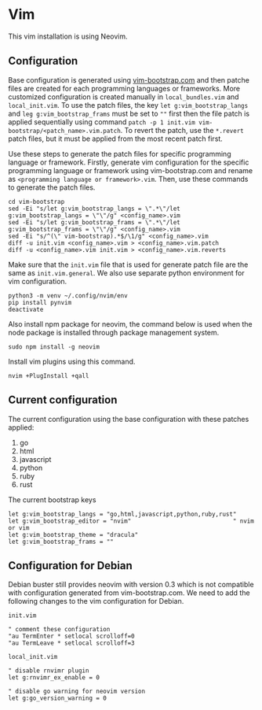 # Vim

This vim installation is using Neovim.

## Configuration

Base configuration is generated using [vim-bootstrap.com](vim-bootstrap.com) and then patche files are created for each programming languages or frameworks. More customized configuration is created manually in `local_bundles.vim` and `local_init.vim`. To use the patch files, the key `let g:vim_bootstrap_langs` and `leg g:vim_bootstrap_frams` must be set to `""` first then the file patch is applied sequentially using command `patch -p 1 init.vim vim-bootstrap/<patch_name>.vim.patch`. To revert the patch, use the `*.revert` patch files, but it must be applied from the most recent patch first.

Use these steps to generate the patch files for specific programming language or framework. Firstly, generate vim configuration for the specific programming language or framework using vim-bootstrap.com and rename as `<programming language or framework>.vim`. Then, use these commands to generate the patch files.

```
cd vim-bootstrap
sed -Ei "s/let g:vim_bootstrap_langs = \".*\"/let g:vim_bootstrap_langs = \"\"/g" <config_name>.vim
sed -Ei "s/let g:vim_bootstrap_frams = \".*\"/let g:vim_bootstrap_frams = \"\"/g" <config_name>.vim
sed -Ei "s/^(\" vim-bootstrap).*$/\1/g" <config_name>.vim
diff -u init.vim <config_name>.vim > <config_name>.vim.patch
diff -u <config_name>.vim init.vim > <config_name>.vim.reverts
```

Make sure that the `init.vim` file that is used for generate patch file are the same as `init.vim.general`. We also use separate python environment for vim configuration.

```
python3 -m venv ~/.config/nvim/env
pip install pynvim
deactivate
```

Also install npm package for neovim, the command below is used when the node package is installed through package management system.

```
sudo npm install -g neovim
```

Install vim plugins using this command.

```
nvim +PlugInstall +qall
```

## Current configuration

The current configuration using the base configuration with these patches applied:

1. go
2. html
3. javascript
4. python
5. ruby
6. rust

The current bootstrap keys

```
let g:vim_bootstrap_langs = "go,html,javascript,python,ruby,rust"
let g:vim_bootstrap_editor = "nvim"                             " nvim or vim
let g:vim_bootstrap_theme = "dracula"
let g:vim_bootstrap_frams = ""
```

## Configuration for Debian

Debian buster still provides neovim with version 0.3 which is not compatible with configuration generated from vim-bootstrap.com. We need to add the following changes to the vim configuration for Debian.

`init.vim`

```
" comment these configuration
"au TermEnter * setlocal scrolloff=0
"au TermLeave * setlocal scrolloff=3
```

`local_init.vim`

```
" disable rnvimr plugin
let g:rnvimr_ex_enable = 0

" disable go warning for neovim version
let g:go_version_warning = 0
```
